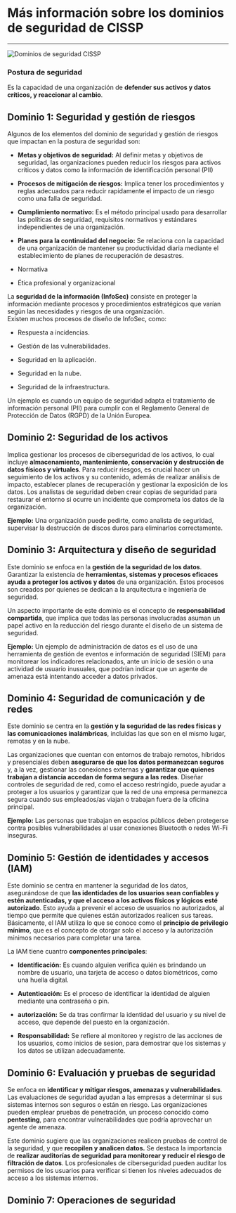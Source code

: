 # Más información sobre los dominios de seguridad de CISSP
--- 

![Dominios de seguridad CISSP](https://d3c33hcgiwev3.cloudfront.net/imageAssetProxy.v1/KawZDhEyQJmZp7NL0lvI9Q_1ce5d74d99524ac58ec836a3474475f1_5D28OxERMHpebLx_y05nT5xhrwOeibVwx2Ug8qmuCEgyz2UuTHveKUnl5HmiOe9EjmKtt0W86sqt5RMAWjTyZ04D-QHB5RzeG514mk5xYMYFnt5lb-pUNy1LROQVCSFpDmK5jdOzVNMAVLG0CDaPrQ?expiry=1727395200000&hmac=3xscwJPurxh8s2BVrOEALx0iExbdPQvoUntCnMnswBA)

### Postura de seguridad
Es la capacidad de una organización de **defender sus activos y datos críticos, y reaccionar al cambio**.


## Dominio 1: Seguridad y gestión de riesgos
Algunos de los elementos del dominio de seguridad y gestión de riesgos que impactan en la postura de seguridad son:

- **Metas y objetivos de seguridad:** Al definir metas y objetivos de seguridad, las organizaciones pueden reducir los riesgos para activos críticos y datos como la información de identificación personal (PII)

- **Procesos de mitigación de riesgos:** Implica tener los procedimientos y reglas adecuados para reducir rapidamente el impacto de un riesgo como una falla de seguridad.

- **Cumplimiento normativo:** Es el método principal usado para desarrollar las políticas de seguridad, requisitos normativos y estándares independientes de una organización.

- **Planes para la continuidad del negocio:** Se relaciona con la capacidad de una organización de mantener su productividad diaria mediante el establecimiento de planes de recuperación de desastres. 

- Normativa

- Ética profesional y organizacional



La **seguridad de la información (InfoSec)** consiste en proteger la información mediante procesos y procedimientos estratégicos que varían según las necesidades y riesgos de una organización.  
Existen muchos procesos de diseño de InfoSec, como:

- Respuesta a incidencias.

- Gestión de las vulnerabilidades.

- Seguridad en la aplicación.

- Seguridad en la nube.

- Seguridad de la infraestructura.


Un ejemplo es cuando un equipo de seguridad adapta el tratamiento de información personal (PII) para cumplir con el Reglamento General de Protección de Datos (RGPD) de la Unión Europea.


## Dominio 2: Seguridad de los activos
Implica gestionar los procesos de ciberseguridad de los activos, lo cual incluye **almacenamiento, mantenimiento, conservación y destrucción de datos físicos y virtuales**. Para reducir riesgos, es crucial hacer un seguimiento de los activos y su contenido, además de realizar análisis de impacto, establecer planes de recuperación y gestionar la exposición de los datos. Los analistas de seguridad deben crear copias de seguridad para restaurar el entorno si ocurre un incidente que comprometa los datos de la organización.  

**Ejemplo:** Una organización puede pedirte, como analista de seguridad, supervisar la destrucción de discos duros para eliminarlos correctamente.  


## Dominio 3: Arquitectura y diseño de seguridad
Este dominio se enfoca en la **gestión de la seguridad de los datos**. Garantizar la existencia de **herramientas, sistemas y procesos eficaces ayuda a proteger los activos y datos** de una organización. Estos procesos son creados por quienes se dedican a la arquitectura e ingeniería de seguridad.

Un aspecto importante de este dominio es el concepto de **responsabilidad compartida**, que implica que todas las personas involucradas asuman un papel activo en la reducción del riesgo durante el diseño de un sistema de seguridad. 

**Ejemplo:**  Un ejemplo de administración de datos es el uso de una herramienta de gestión de eventos e información de seguridad (SIEM) para monitorear los indicadores relacionados, ante un inicio de sesión o una actividad de usuario inusuales, que podrían indicar que un agente de amenaza está intentando acceder a datos privados.


## Dominio 4: Seguridad de comunicación y de redes
Este dominio se centra en la **gestión y la seguridad de las redes físicas y las comunicaciones inalámbricas**, incluidas las que son en el mismo lugar, remotas y en la nube. 

Las organizaciones que cuentan con entornos de trabajo remotos, híbridos y presenciales deben **asegurarse de que los datos permanezcan seguros** y, a la vez, gestionar las conexiones externas y **garantizar que quienes trabajan a distancia accedan de forma segura a las redes**. Diseñar controles de seguridad de red, como el acceso restringido, puede ayudar a proteger a los usuarios y garantizar que la red de una empresa permanezca segura cuando sus empleados/as viajan o trabajan fuera de la oficina principal.

**Ejemplo:** Las personas que trabajan en espacios públicos deben protegerse contra posibles vulnerabilidades al usar conexiones Bluetooth o redes Wi-Fi inseguras.


## Dominio 5: Gestión de identidades y accesos (IAM)
Este dominio se centra en mantener la seguridad de los datos, asegurándose de que **las identidades de los usuarios sean confiables y estén autenticadas, y que el acceso a los activos físicos y lógicos esté autorizado**. Esto ayuda a prevenir el acceso de usuarios no autorizados, al tiempo que permite que quienes están autorizados realicen sus tareas.  
Básicamente, el IAM utiliza lo que se conoce como el **principio de privilegio mínimo**, que es el concepto de otorgar solo el acceso y la autorización mínimos necesarios para completar una tarea.  

La IAM tiene cuantro **componentes principales**:
- **Identificación:** Es cuando alguien verifica quién es brindando un nombre de usuario, una tarjeta de acceso o datos biométricos, como una huella digital.

- **Autenticación:** Es el proceso de identificar la identidad de alguien mediante una contraseña o pin.

- **autorización:** Se da tras confirmar la identidad del usuario y su nivel de acceso, que depende del puesto en la organización.

- **Responsabilidad:** Se refiere al monitoreo y registro de las acciones de los usuarios, como inicios de sesion, para demostrar que los sistemas y los datos se utilizan adecuadamente.



## Dominio 6: Evaluación y pruebas de seguridad
Se enfoca en **identificar y mitigar riesgos, amenazas y vulnerabilidades**. Las evaluaciones de seguridad ayudan a las empresas a determinar si sus sistemas internos son seguros o están en riesgo. Las organizaciones pueden emplear pruebas de penetración, un proceso conocido como **pentesting**, para encontrar vulnerabilidades que podría aprovechar un agente de amenaza. 

Este dominio sugiere que las organizaciones realicen pruebas de control de la seguridad, y que **recopilen y analicen datos.** Se destaca la importancia de **realizar auditorías de seguridad para monitorear y reducir el riesgo de filtración de datos**. Los profesionales de ciberseguridad pueden auditar los permisos de los usuarios para verificar si tienen los niveles adecuados de acceso a los sistemas internos.



## Dominio 7: Operaciones de seguridad